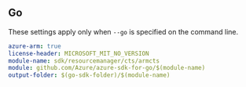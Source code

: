 ## Go

These settings apply only when `--go` is specified on the command line.

```yaml $(go) && $(track2)
azure-arm: true
license-header: MICROSOFT_MIT_NO_VERSION
module-name: sdk/resourcemanager/cts/armcts
module: github.com/Azure/azure-sdk-for-go/$(module-name)
output-folder: $(go-sdk-folder)/$(module-name)
```
